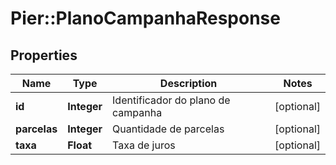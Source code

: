 # Pier::PlanoCampanhaResponse

## Properties
Name | Type | Description | Notes
------------ | ------------- | ------------- | -------------
**id** | **Integer** | Identificador do plano de campanha | [optional] 
**parcelas** | **Integer** | Quantidade de parcelas | [optional] 
**taxa** | **Float** | Taxa de juros | [optional] 




